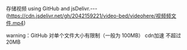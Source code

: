 存储视频
using GitHub and jsDelivr.---(https://cdn.jsdelivr.net/gh/2042159221/video-bed/videohere/视频频文件.mp4)

warning：GitHub 对单个文件大小有限制（一般为 100MB）
cdn加速 不超过20MB
